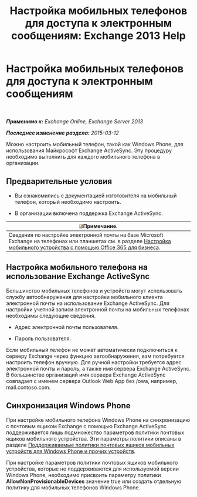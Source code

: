 ﻿---
title: 'Настройка мобильных телефонов для доступа к электронным сообщениям: Exchange 2013 Help'
TOCTitle: Настройка мобильных телефонов для доступа к электронным сообщениям
ms:assetid: 8d6e2cea-265a-43d9-a074-076f35658436
ms:mtpsurl: https://technet.microsoft.com/ru-ru/library/Bb123704(v=EXCHG.150)
ms:contentKeyID: 52059156
ms.date: 04/30/2018
mtps_version: v=EXCHG.150
ms.translationtype: HT
---

# Настройка мобильных телефонов для доступа к электронным сообщениям

 

_**Применимо к:** Exchange Online, Exchange Server 2013_

_**Последнее изменение раздела:** 2015-03-12_

Можно настроить мобильный телефон, такой как Windows Phone, для использования Майкрософт Exchange ActiveSync. Эту процедуру необходимо выполнить для каждого мобильного телефона в организации.

## Предварительные условия

  - Вы ознакомились с документацией изготовителя на мобильный телефон, который необходимо настроить.

  - В организации включена поддержка Exchange ActiveSync.

<table>
<thead>
<tr class="header">
<th><img src="images/JJ126620.note(EXCHG.150).gif" title="Примечание" alt="Примечание" />Примечание.</th>
</tr>
</thead>
<tbody>
<tr class="odd">
<td>Сведения по настройке электронной почты на базе Microsoft Exchange на телефонах или планшетах см. в разделе <a href="https://support.office.com/ru-ru/article/set-up-a-mobile-device-using-office-365-for-business-7dabb6cb-0046-40b6-81fe-767e0b1f014f">Настройка мобильного устройства с помощью Office 365 для бизнеса</a>.</td>
</tr>
</tbody>
</table>


## Настройка мобильного телефона на использование Exchange ActiveSync

Большинство мобильных телефонов и устройств могут использовать службу автообнаружения для настройки мобильного клиента электронной почты на использование Exchange ActiveSync. Для настройки учетной записи электронной почты на мобильных телефонах необходимы следующие сведения.

  - Адрес электронной почты пользователя.

  - Пароль пользователя.

Если мобильный телефон не может автоматически подключиться к серверу Exchange через функцию автообнаружения, вам потребуется настроить телефон вручную. Для ручной настройки требуется адрес электронной почты и пароль, а также имя сервера Exchange ActiveSync. В большинстве организаций имя сервера Exchange ActiveSync совпадает с именем сервера Outlook Web App без /owa, например, mail.contoso.com.

## Синхронизация Windows Phone

При настройке мобильного телефона Windows Phone на синхронизацию с почтовым ящиком Exchange с помощью Exchange ActiveSync поддерживается лишь подмножество параметров политики почтовых ящиков мобильного устройства. Эти параметры политики описаны в разделе [Поддерживаемые политики почтовых ящиков мобильных устройств для Windows Phone и прочих устройств](supported-mobile-device-mailbox-policies-for-windows-phones-and-devices-exchange-2013-help.md).

При настройке параметров политики почтовых ящиков мобильного устройства, которые не поддерживаются для используемой версии Windows Phone, необходимо присвоить параметру политики **AllowNonProvisionableDevices** значение true или создать отдельную политику для мобильных телефонов Windows Phone.

